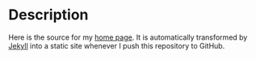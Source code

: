 # Description

Here is the source for my [home page](http://winstonlin.com). It is automatically transformed by [Jekyll](https://jekyllrb.com/docs/home/)
into a static site whenever I push this repository to GitHub.

